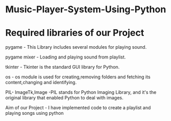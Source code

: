 # Music-Player-System-Using-Python
 
# Required libraries of our Project

pygame - This Library includes several modules for playing sound.

pygame mixer - Loading and playing sound from playlist.

tkinter - Tkinter is the standard GUI library for Python.

os - os module is used for creating,removing folders and fetching its content,changing and identifying.

PIL- ImageTk,Image -PIL stands for Python Imaging Library, and it's the original library that enabled Python to deal with images.

Aim of our Project - I have implemented code to create a playlist and playing songs using python
